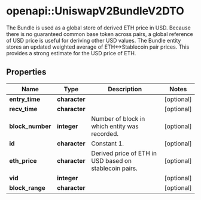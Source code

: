 # openapi::UniswapV2BundleV2DTO

The Bundle is used as a global store of derived ETH price in USD. Because there is no guaranteed common base token across pairs, a global reference of USD price is useful for deriving other USD values. The Bundle entity stores an updated weighted average of ETH<->Stablecoin pair prices. This provides a strong estimate for the USD price of ETH.

## Properties
Name | Type | Description | Notes
------------ | ------------- | ------------- | -------------
**entry_time** | **character** |  | [optional] 
**recv_time** | **character** |  | [optional] 
**block_number** | **integer** | Number of block in which entity was recorded. | [optional] 
**id** | **character** | Constant 1. | [optional] 
**eth_price** | **character** | Derived price of ETH in USD based on stablecoin pairs. | [optional] 
**vid** | **integer** |  | [optional] 
**block_range** | **character** |  | [optional] 


